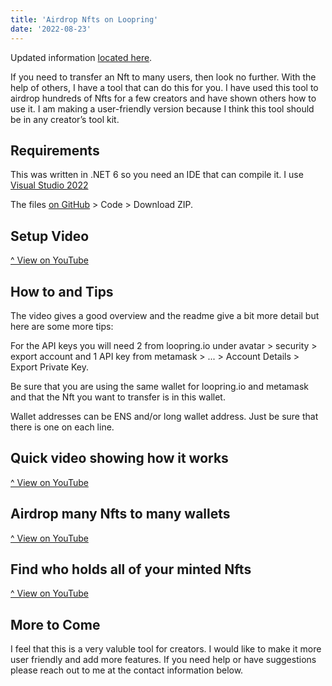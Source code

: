 ```yaml
---
title: 'Airdrop Nfts on Loopring'
date: '2022-08-23'
---
```


Updated information [located here](https://cobmin.io/posts/Maize).

If you need to transfer an Nft to many users, then look no further. With the help of others, I have a tool that can do this for you. I have used this tool to airdrop hundreds of Nfts for a few creators and have shown others how to use it. I am making a user-friendly version because I think this tool should be in any creator’s tool kit.

## Requirements

This was written in .NET 6 so you need an IDE that can compile it. I use [Visual Studio 2022](https://visualstudio.microsoft.com/downloads/)

The files [on GitHub](https://github.com/cobmin/LoopringBatchNftTransferDemoSharp) > Code > Download ZIP.

## Setup Video 

[^ View on YouTube](https://youtu.be/Bkl6BwfA6jE)

## How to and Tips

The video gives a good overview and the readme give a bit more detail but here are some more tips:

For the API keys you will need 2 from loopring.io under avatar > security > export account and 1 API key from metamask > ... > Account Details > Export Private Key.

Be sure that you are using the same wallet for loopring.io and metamask and that the Nft you want to transfer is in this wallet. 

Wallet addresses can be ENS and/or long wallet address. Just be sure that there is one on each line.

## Quick video showing how it works

[^ View on YouTube](https://youtu.be/RQrqEX8zcpY)

## Airdrop many Nfts to many wallets

[^ View on YouTube](https://youtu.be/g11b9PUtTJM)

## Find who holds all of your minted Nfts

[^ View on YouTube](https://youtu.be/03yiYSBLpSk)

## More to Come

I feel that this is a very valuble tool for creators. I would like to make it more user friendly and add more features. If you need help or have suggestions please reach out to me at the contact information below. 